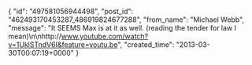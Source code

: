  {
   "id": "497581056944498",
   "post_id": "462493170453287_486919824677288",
   "from_name": "Michael Webb",
   "message": "It SEEMS Max is at it as well. (reading the tender for law I mean)\n\nhttp://www.youtube.com/watch?v=1UklSTndV6I&feature=youtu.be",
   "created_time": "2013-03-30T00:07:19+0000"
 }
